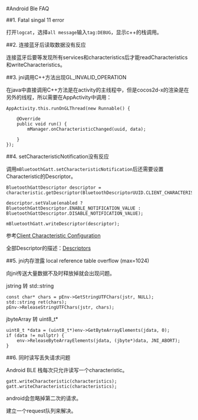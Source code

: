 #Android Ble FAQ

##1. Fatal singal 11 error

打开`logcat`，选择`all message`输入`tag:DEBUG`，显示c++的栈调用。

##2. 连接蓝牙后读取数据没有反应

连接蓝牙后要等发现所有services和characteristics后才能readCharacteristics和writeCharacteristics。

##3. jni调用C++方法出现GL_INVALID_OPERATION

在java中直接调用C++方法是在activity的主线程中，但是cocos2d-x的渲染是在另外的线程，所以需要在AppActivity中调用：

```
AppActivity.this.runOnGLThread(new Runnable() {
					
	@Override
	public void run() {
		mManager.onCharacteristicChanged(uuid, data);
						
	}
});

```

##4. setCharacteristicNotification没有反应

调用`mBluetoothGatt.setCharacteristicNotification`后还需要设置Characteristic的Descriptor。

```
BluetoothGattDescriptor descriptor = characteristic.getDescriptor(BluetoothDescriptorUUID.CLIENT_CHARACTERISTIC_CONFIG);

descriptor.setValue(enabled ? BluetoothGattDescriptor.ENABLE_NOTIFICATION_VALUE : BluetoothGattDescriptor.DISABLE_NOTIFICATION_VALUE);

mBluetoothGatt.writeDescriptor(descriptor);

```

参考[Client Characteristic Configuration](https://developer.bluetooth.org/gatt/descriptors/Pages/DescriptorViewer.aspx?u=org.bluetooth.descriptor.gatt.client_characteristic_configuration.xml)

全部Descriptor的描述：[Descriptors](https://developer.bluetooth.org/gatt/descriptors/Pages/DescriptorsHomePage.aspx)

##5. jni内存泄露 local reference table overflow (max=1024)

向jni传送大量数据不及时释放掉就会出现问题。

jstring 转 std::string

```
const char* chars = pEnv->GetStringUTFChars(jstr, NULL);
std::string ret(chars);
pEnv->ReleaseStringUTFChars(jstr, chars);
```

jbyteArray 转 uint8_t*

```
uint8_t *data = (uint8_t*)env->GetByteArrayElements(jdata, 0);
if (data != nullptr) {
	env->ReleaseByteArrayElements(jdata, (jbyte*)data, JNI_ABORT);
}
```

##6. 同时读写丢失请求问题

Android BLE 栈每次只允许读写一个characteristic。

```
gatt.writeCharacteristic(characteristics);
gatt.writeCharacteristic(characteristics);
```

android会忽略掉第二次的请求。

建立一个request队列来解决。
